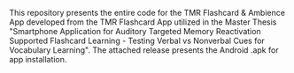 This repository presents the entire code for the TMR Flashcard & Ambience App developed from the TMR Flashcard App utilized in the Master Thesis "Smartphone Application for Auditory Targeted Memory Reactivation Supported Flashcard Learning - Testing Verbal vs Nonverbal Cues for Vocabulary Learning". The attached release presents the Android .apk for app installation.


